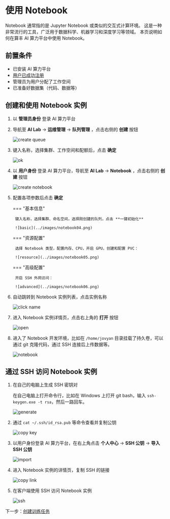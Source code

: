 # 使用 Notebook

Notebook 通常指的是 Jupyter Notebook 或类似的交互式计算环境。
这是一种非常流行的工具，广泛用于数据科学、机器学习和深度学习等领域。
本页说明如何在算丰 AI 算力平台中使用 Notebook。

## 前置条件

- 已安装 AI 算力平台
- [用户已成功注册](../register/index.md)
- 管理员为用户分配了工作空间
- 已准备好数据集（代码、数据等）

## 创建和使用 Notebook 实例

1. 以 **管理员身份** 登录 AI 算力平台
1. 导航至 **AI Lab** -> **运维管理** -> **队列管理** ，点击右侧的 **创建** 按钮

    ![create queue](../images/notebook01.png)

1. 键入名称，选择集群、工作空间和配额后，点击 **确定**

    ![ok](../images/notebook02.png)

1. 以 **用户身份** 登录 AI 算力平台，导航至 **AI Lab** -> **Notebook** ，点击右侧的 **创建** 按钮

    ![create notebook](../images/notebook03.png)

1. 配置各项参数后点击 **确定**

    === "基本信息"

        键入名称，选择集群、命名空间，选择刚创建的队列，点击 **一键初始化**

        ![basic](../images/notebook04.png)

    === "资源配置"

        选择 Notebook 类型，配置内存、CPU，开启 GPU，创建和配置 PVC：

        ![resource](../images/notebook05.png)

    === "高级配置"

        开启 SSH 外网访问：

        ![advanced](../images/notebook06.png)

1. 自动跳转到 Notebook 实例列表，点击实例名称

    ![click name](../images/notebook07.png)

1. 进入 Notebook 实例详情页，点击右上角的 **打开** 按钮

    ![open](../images/notebook08.png)

1. 进入了 Notebook 开发环境，比如在 `/home/jovyan` 目录挂载了持久卷，可以通过 git 克隆代码，通过 SSH 连接后上传数据等。

    ![notebook](../images/notebook09.png)

## 通过 SSH 访问 Notebook 实例

1. 在自己的电脑上生成 SSH 密钥对

    在自己电脑上打开命令行，比如在 Windows 上打开 git bash，输入 `ssh-keygen.exe -t rsa`，然后一路回车。

    ![generate](../images/ssh01.png)

1. 通过 `cat ~/.ssh/id_rsa.pub` 等命令查看并复制公钥

    ![copy key](../images/ssh02.png)

1. 以用户身份登录 AI 算力平台，在右上角点击 **个人中心** -> **SSH 公钥** -> **导入 SSH 公钥**

    ![import](../images/ssh03.png)

1. 进入 Notebook 实例的详情页，复制 SSH 的链接

    ![copy link](../images/ssh04.png)

1. 在客户端使用 SSH 访问 Notebook 实例

    ![ssh](../images/ssh05.png)

下一步：[创建训练任务](../../admin/baize/developer/jobs/create.md)
